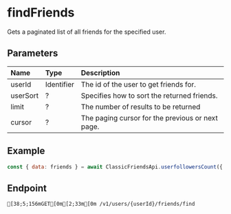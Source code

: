 
# findFriends
Gets a paginated list of all friends for the specified user.


## Parameters
| Name     | Type       | Description                                      |
| :------- | :--------- | :----------------------------------------------- |
| userId   | Identifier | The id of the user to get friends for.           |
| userSort | ?          | Specifies how to sort the returned friends.      |
| limit    | ?          | The number of results to be returned             |
| cursor   | ?          | The paging cursor for the previous or next page. |



## Example
```js copy showLineNumbers
const { data: friends } = await ClassicFriendsApi.userfollowersCount({ userId: 45348281 }); 
```

## Endpoint
```ansi
[38;5;156mGET[0m[2;33m[0m /v1/users/{userId}/friends/find
```
  